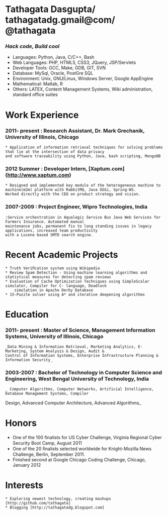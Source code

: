 # Tathagata Dasgupta/ tathagatadg.gmail@com/ @tathagata

### _Hack code, Build cool_

* Languages: Python, Java, C/C++, Bash
* Web Languages: PHP, HTML5, CSS3, JQuery, JSP/Servlets
* Developer Tools: GCC, Make, GDB, GIT, SVN
* Database: MySql, Oracle, PostGre SQL
* Environment: Unix, GNU/Linux, Windows Server, Google AppEngine
* Mathematical: Matlab, R
* Others: LATEX, Content Management Systems, Wiki administration, standard office suites

# Work Experience
### 2011- present : Research Assistant, Dr. Mark Grechanik, University of Illinois, Chicago
	* Application of information retrieval techniques for solving problems that lie at the intersection of data privacy
	and software traceability using Python, Java, bash scripting, MongoDB

### 2012 Summer : Developer Intern, [Xaptum.com] (http://www.xaptum.com)
	* Designed and implemented key module of the heterogeneous machine to machine(m2m) platform with RabbitMQ, Java OSGi, Spring-WS.
	Worked directly with the CEO on product strategy and vision.
 

### 2007-2009 : Project Engineer, Wipro Technologies, India 
	:Service orchestration in Aqualogic Service Bus Java Web Services for Farmers Insurance. Automated manual
	maintenance jobs, permanent fix to long standing issues in legacy applications, increased team productivity
	with a Lucene based SMTD search engine.


# Recent Academic Projects 
	* Truth Veriﬁcation system using Wikipedia
	* Review Spam Detection - Using machine learning algorithms and statistical measures for detecting spam reviews
	* Evaluation of Cache Optimization Techniques using SimpleScalar simulator, Compiler for C- language, Deadlock
		simulation in Apache Derby Database
	* 15-Puzzle solver using A* and iterative deepening algorithms

# Education 
### 2011- present : Master of Science, Management Information Systems, University of Illinois, Chicago 
	_Data Mining & Information Retrieval, Marketing Analytics, E-Marketing, System Analysis & Design, Audit &
	Control of Information Systems, Enterprise Infrastructure Planning & Information Security_

### 2003-2007 : Bachelor of Technology in Computer Science and Engineering, West Bengal University of Technology, India 
	_ Computer Algorithms, Computer Networks, Artificial Intelligence, Database Management Systems, Compiler
Design, Advanced Computer Architecture, Advanced Algorithms_
 

# Honors
* One of the 100 ﬁnalists for US Cyber Challenge, Virginia Regional Cyber Security Boot Camp, August 2011
* One of the 20 ﬁnalists selected worldwide for Knight-Mozilla News Challenge, Berlin, September 2011.
* Finished second at Google Chicago Coding Challenge, Chicago, January 2012

# Interests 
	* Exploring newest technology, creating mashups [http://github.com/tathagata]
	* Blogging [http://tathagatadg.blogspot.com]
